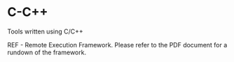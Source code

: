 # C-C++
Tools written using C/C++

REF - Remote Execution Framework.  Please refer to the PDF document for a rundown of the framework.
